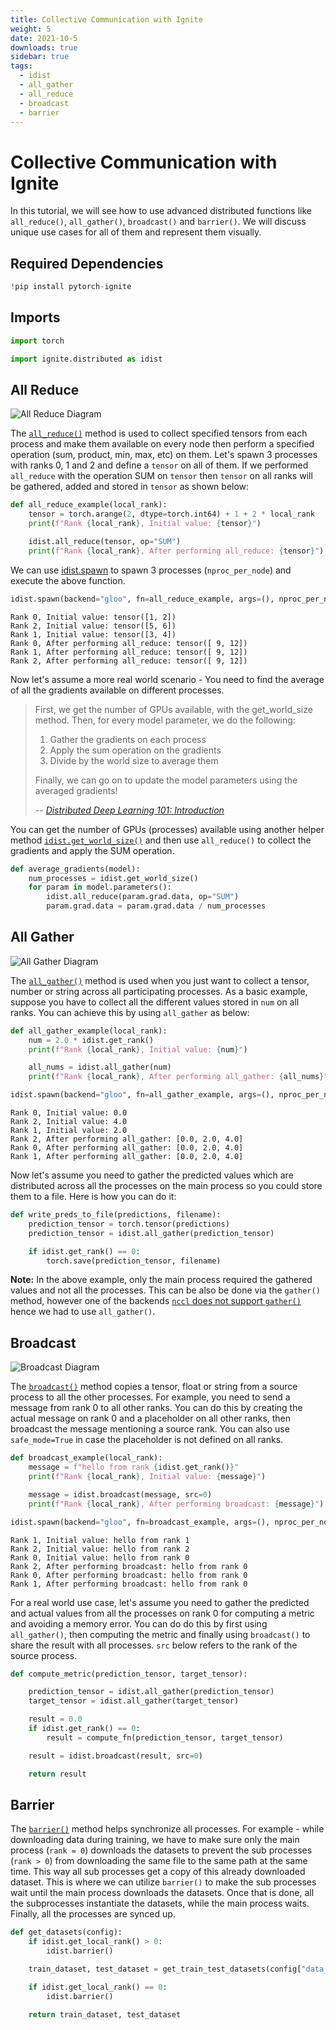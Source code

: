 ```yaml
---
title: Collective Communication with Ignite
weight: 5
date: 2021-10-5
downloads: true
sidebar: true
tags:
  - idist
  - all_gather
  - all_reduce
  - broadcast
  - barrier
---
```


# Collective Communication with Ignite

In this tutorial, we will see how to use advanced distributed functions like `all_reduce()`, `all_gather()`, `broadcast()` and `barrier()`. We will discuss unique use cases for all of them and represent them visually.

<!--more-->

## Required Dependencies


```python
!pip install pytorch-ignite
```

## Imports


```python
import torch

import ignite.distributed as idist
```

## All Reduce

![All Reduce Diagram](https://github.com/pytorch-ignite/examples/blob/add-collective-comm-nb/tutorials/assets/all-reduce.png?raw=1)

The [`all_reduce()`](https://pytorch.org/ignite/distributed.html#ignite.distributed.utils.all_reduce) method is used to collect specified tensors from each process and make them available on every node then perform a specified operation (sum, product, min, max, etc) on them. Let's spawn 3 processes with ranks 0, 1 and 2 and define a `tensor` on all of them. If we performed `all_reduce` with the operation SUM on `tensor` then `tensor` on all ranks will be gathered, added and stored in `tensor` as shown below:


```python
def all_reduce_example(local_rank):
    tensor = torch.arange(2, dtype=torch.int64) + 1 + 2 * local_rank
    print(f"Rank {local_rank}, Initial value: {tensor}")

    idist.all_reduce(tensor, op="SUM")
    print(f"Rank {local_rank}, After performing all_reduce: {tensor}")
```

We can use [idist.spawn](https://pytorch.org/ignite/distributed.html#ignite.distributed.utils.spawn) to spawn 3 processes (`nproc_per_node`) and execute the above function.


```python
idist.spawn(backend="gloo", fn=all_reduce_example, args=(), nproc_per_node=3)
```

    Rank 0, Initial value: tensor([1, 2])
    Rank 2, Initial value: tensor([5, 6])
    Rank 1, Initial value: tensor([3, 4])
    Rank 0, After performing all_reduce: tensor([ 9, 12])
    Rank 1, After performing all_reduce: tensor([ 9, 12])
    Rank 2, After performing all_reduce: tensor([ 9, 12])


Now let's assume a more real world scenario - You need to find the average of all the gradients available on different processes. 

> First, we get the number of GPUs available, with the get_world_size method. Then, for every model parameter, we do the following:
>
>    1. Gather the gradients on each process
>    2. Apply the sum operation on the gradients
>    3. Divide by the world size to average them
>
> Finally, we can go on to update the model parameters using the averaged gradients!
>
> -- <cite>[Distributed Deep Learning 101: Introduction](https://towardsdatascience.com/distributed-deep-learning-101-introduction-ebfc1bcd59d9)</cite>

You can get the number of GPUs (processes) available using another helper method [`idist.get_world_size()`](https://pytorch.org/ignite/distributed.html#ignite.distributed.utils.get_world_size) and then use `all_reduce()` to collect the gradients and apply the SUM operation.


```python
def average_gradients(model):
    num_processes = idist.get_world_size()
    for param in model.parameters():
        idist.all_reduce(param.grad.data, op="SUM")
        param.grad.data = param.grad.data / num_processes
```

## All Gather

![All Gather Diagram](https://github.com/pytorch-ignite/examples/blob/add-collective-comm-nb/tutorials/assets/all-gather.png?raw=1)

The [`all_gather()`](https://pytorch.org/ignite/distributed.html#ignite.distributed.utils.all_gather) method is used when you just want to collect a tensor, number or string across all participating processes. As a basic example, suppose you have to collect all the different values stored in `num` on all ranks. You can achieve this by using `all_gather` as below:


```python
def all_gather_example(local_rank):
    num = 2.0 * idist.get_rank()
    print(f"Rank {local_rank}, Initial value: {num}")

    all_nums = idist.all_gather(num)
    print(f"Rank {local_rank}, After performing all_gather: {all_nums}")
```


```python
idist.spawn(backend="gloo", fn=all_gather_example, args=(), nproc_per_node=3)
```

    Rank 0, Initial value: 0.0
    Rank 2, Initial value: 4.0
    Rank 1, Initial value: 2.0
    Rank 2, After performing all_gather: [0.0, 2.0, 4.0]
    Rank 0, After performing all_gather: [0.0, 2.0, 4.0]
    Rank 1, After performing all_gather: [0.0, 2.0, 4.0]


Now let's assume you need to gather the predicted values which are distributed across all the processes on the main process so you could store them to a file. Here is how you can do it: 


```python
def write_preds_to_file(predictions, filename):
    prediction_tensor = torch.tensor(predictions)
    prediction_tensor = idist.all_gather(prediction_tensor)

    if idist.get_rank() == 0:
        torch.save(prediction_tensor, filename)
```

**Note:** In the above example, only the main process required the gathered values and not all the processes. This can be also be done via the `gather()` method, however one of the backends [`nccl` does not support `gather()`](https://pytorch.org/docs/stable/distributed.html) hence we had to use `all_gather()`.

## Broadcast

![Broadcast Diagram](https://github.com/pytorch-ignite/examples/blob/add-collective-comm-nb/tutorials/assets/broadcast.png?raw=1)

The [`broadcast()`](https://pytorch.org/ignite/distributed.html#ignite.distributed.utils.broadcast) method copies a tensor, float or string from a source process to all the other processes. For example, you need to send a message from rank 0 to all other ranks. You can do this by creating the actual message on rank 0 and a placeholder on all other ranks, then broadcast the message mentioning a source rank. You can also use `safe_mode=True` in case the placeholder is not defined on all ranks. 


```python
def broadcast_example(local_rank):
    message = f"hello from rank {idist.get_rank()}"
    print(f"Rank {local_rank}, Initial value: {message}")

    message = idist.broadcast(message, src=0)
    print(f"Rank {local_rank}, After performing broadcast: {message}")
```


```python
idist.spawn(backend="gloo", fn=broadcast_example, args=(), nproc_per_node=3)
```

    Rank 1, Initial value: hello from rank 1
    Rank 2, Initial value: hello from rank 2
    Rank 0, Initial value: hello from rank 0
    Rank 2, After performing broadcast: hello from rank 0
    Rank 0, After performing broadcast: hello from rank 0
    Rank 1, After performing broadcast: hello from rank 0


For a real world use case, let's assume you need to gather the predicted and actual values from all the processes on rank 0 for computing a metric and avoiding a memory error. You can do do this by first using `all_gather()`, then computing the metric and finally using `broadcast()` to share the result with all processes. `src` below refers to the rank of the source process.


```python
def compute_metric(prediction_tensor, target_tensor):

    prediction_tensor = idist.all_gather(prediction_tensor)
    target_tensor = idist.all_gather(target_tensor)

    result = 0.0
    if idist.get_rank() == 0:
        result = compute_fn(prediction_tensor, target_tensor)

    result = idist.broadcast(result, src=0)

    return result
```

## Barrier

The [`barrier()`](https://pytorch.org/ignite/distributed.html#ignite.distributed.utils.barrier) method helps synchronize all processes. For example - while downloading data during training, we have to make sure only the main process (`rank = 0`) downloads the datasets to prevent the sub processes (`rank > 0`) from downloading the same file to the same path at the same time. This way all sub processes get a copy of this already downloaded dataset. This is where we can utilize `barrier()` to make the sub processes wait until the main process downloads the datasets. Once that is done, all the subprocesses instantiate the datasets, while the main process waits. Finally, all the processes are synced up.


```python
def get_datasets(config):
    if idist.get_local_rank() > 0:
        idist.barrier()

    train_dataset, test_dataset = get_train_test_datasets(config["data_path"])

    if idist.get_local_rank() == 0:
        idist.barrier()

    return train_dataset, test_dataset
```
